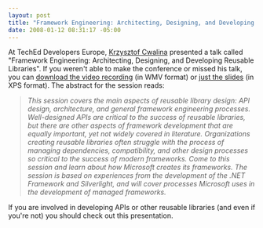 ```yaml
---
layout: post
title: "Framework Engineering: Architecting, Designing, and Developing Reusable Libraries"
date: 2008-01-12 08:31:17 -05:00
---
```


At TechEd Developers Europe, [Krzysztof Cwalina](http://blogs.msdn.com/kcwalina) presented a talk called "Framework Engineering: Architecting, Designing, and Developing Reusable Libraries". If you weren't able to make the conference or missed his talk, you can [download the video recording](http://download.microsoft.com/download/b/d/1/bd133733-9647-445f-bc06-238ae9c0dd48/FrameworkEngineering.wmv) (in WMV format) or [just the slides](http://blogs.msdn.com/kcwalina/attachment/7031258.ashx) (in XPS format). The abstract for the session reads:

> *This session covers the main aspects of reusable library design: API design, architecture, and general framework engineering processes. Well-designed APIs are critical to the success of reusable libraries, but there are other aspects of framework development that are equally important, yet not widely covered in literature. Organizations creating reusable libraries often struggle with the process of managing dependencies, compatibility, and other design processes so critical to the success of modern frameworks. Come to this session and learn about how Microsoft creates its frameworks. The session is based on experiences from the development of the .NET Framework and Silverlight, and will cover processes Microsoft uses in the development of managed frameworks.*

If you are involved in developing APIs or other reusable libraries (and even if you're not) you should check out this presentation.
